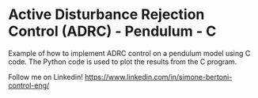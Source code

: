 # Active Disturbance Rejection Control (ADRC) - Pendulum - C

Example of how to implement ADRC control on a pendulum model using C code. The Python code is used to plot the results from the C program.

Follow me on Linkedin! https://www.linkedin.com/in/simone-bertoni-control-eng/
